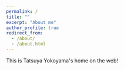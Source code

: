 ```yaml
---
permalink: /
title: ""
excerpt: "About me"
author_profile: true
redirect_from:
  - /about/
  - /about.html
---
```


This is Tatsuya Yokoyama's home on the web!
